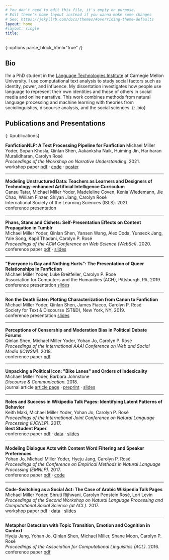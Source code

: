 ```yaml
---
# You don't need to edit this file, it's empty on purpose.
# Edit theme's home layout instead if you wanna make some changes
# See: https://jekyllrb.com/docs/themes/#overriding-theme-defaults
layout: home
#layout: single
title: 
---
```

<!--
I’m a PhD student in the <a href="https://lti.cs.cmu.edu/" target="_blank">Language Technologies Institute</a> at Carnegie Mellon University’s School of Computer Science, advised by <a href="http://www.cs.cmu.edu/~cprose/" target="_blank">Carolyn Penstein Rosé</a>. In the summer of 2019, I was an intern with Yahoo Research/Tumblr, advised by <a href="http://www.cs.columbia.edu/~kapil/">Kapil Thadani</a>.
-->
{::options parse_block_html="true" /}
## Bio
I’m a PhD student in the <a href="https://lti.cs.cmu.edu/" target="_blank">Language Technologies Institute</a> at Carnegie Mellon University.
I use computational text analysis to study social factors such as identity, power, and influence. 
My dissertation investigates how people use language to represent their own identities and those of others in social media and online narrative.
This work combines methods from natural language processing and machine learning with theories from sociolinguistics, discourse analysis, and the social sciences.
{: .bio}

## Publications and Presentations
{: #publications}

<div class="publications">

**FanfictionNLP: A Text Processing Pipeline for Fanfiction**
Michael Miller Yoder, Sopan Khosla, Qinlan Shen, Aakanksha Naik, Huiming Jin, Hariharan Muralidharan, Carolyn Rosé  
*Proceedings of the Workshop on Narrative Understanding*. 2021.  
<span class="badge workshop-paper">workshop paper</span> [pdf](https://www.aclweb.org/anthology/2021.nuse-1.2.pdf) &middot; [code](https://github.com/michaelmilleryoder/fanfiction-nlp) &middot; [poster](files/yoder_khosal_wnu2021_poster.pdf)
<hr>

**Modeling Unstructured Data: Teachers as Learners and Designers of Technology-enhanced Artificial Intelligence Curriculum**  
Cansu Tatar, Michael Miller Yoder, Madeleline Coven, Kenia Wiedemann, Jie Chao, William Finzer, Shiyan Jiang, Carolyn Rosé  
International Society of the Learning Sciences (ISLS). 2021.  
<span class="badge conference-presentation">conference presentation</span>
<hr>

<!--[Phans, Stans and Cishets: Self-Presentation Effects on Content Propagation in Tumblr](https://dl.acm.org/doi/pdf/10.1145/3394231.3397893)  -->
**Phans, Stans and Cishets: Self-Presentation Effects on Content Propagation in Tumblr**  
Michael Miller Yoder, Qinlan Shen, Yansen Wang, Alex Coda, Yunseok Jang, Yale Song, Kapil Thadani, Carolyn P. Rosé  
*Proceedings of the ACM Conference on Web Science (WebSci)*. 2020.  
<span class="badge conference">conference paper</span> [pdf](https://dl.acm.org/doi/pdf/10.1145/3394231.3397893) &middot; [slides](files/yoder_et_al_websci_2020_slides.pdf)
<hr>

<!--["Everyone is Gay and Nothing Hurts": The Presentation of Queer Relationships in Fanfiction](files/yoder_ach2019_slides.pdf)  -->
**"Everyone is Gay and Nothing Hurts": The Presentation of Queer Relationships in Fanfiction**  
Michael Miller Yoder, Luke Breitfeller, Carolyn P. Rosé  
Association for Computers and the Humanities (ACH), Pittsburgh, PA, 2019.  
<span class="badge conference-presentation">conference presentation</span> [slides](files/yoder_ach2019_slides.pdf)
<hr>

<!--[Ron the Death Eater: Plotting Characterization from Canon to Fanfiction](files/yoder_standd2019_slides.pdf)  -->
**Ron the Death Eater: Plotting Characterization from Canon to Fanfiction**  
Michael Miller Yoder, Qinlan Shen, James Fiacco, Carolyn P. Rosé  
Society for Text & Discourse (ST&D), New York, NY, 2019.  
<span class="badge conference-presentation">conference presentation</span> [slides](files/yoder_standd2019_slides.pdf)
<hr>

<!--[Perceptions of Censorship and Moderation Bias in Political Debate Forums](https://aaai.org/ocs/index.php/ICWSM/ICWSM18/paper/view/17809/17026)  -->
**Perceptions of Censorship and Moderation Bias in Political Debate Forums**  
Qinlan Shen, Michael Miller Yoder, Yohan Jo, Carolyn P. Rosé  
*Proceedings of the International AAAI Conference on Web and Social Media (ICWSM)*. 2018.  
<span class="badge conference">conference paper</span> [pdf](https://aaai.org/ocs/index.php/ICWSM/ICWSM18/paper/view/17809/17026)
<hr>

<!--[Unpacking a Political Icon: "Bike Lanes" and Orders of Indexicality](http://journals.sagepub.com/doi/full/10.1177/1750481317745753)  -->
**Unpacking a Political Icon: "Bike Lanes" and Orders of Indexicality**   
Michael Miller Yoder, Barbara Johnstone  
*Discourse & Communication.* 2018.  
<span class="badge journal">journal article</span> [article page](http://journals.sagepub.com/doi/full/10.1177/1750481317745753) &middot; [preprint](files/yoder_johnstone_2018.pdf) &middot; [slides](files/yoder_johnstone_slides_2018.pdf)
<hr>

<!--[Roles and Success in Wikipedia Talk Pages: Identifying Latent Patterns of Behavior](http://www.aclweb.org/anthology/I17-1103)  -->
**Roles and Success in Wikipedia Talk Pages: Identifying Latent Patterns of Behavior**  
Keith Maki, Michael Miller Yoder, Yohan Jo, Carolyn P. Rosé  
*Proceedings of the International Joint Conference on Natural Language Processing (IJCNLP)*. 2017.  
**Best Student Paper.**  
<span class="badge conference">conference paper</span> [pdf](http://www.aclweb.org/anthology/I17-1103) &middot; [data](https://github.com/michaelmilleryoder/wikipedia-talk-scores) &middot; [slides](files/maki_ijcnlp2017_slides.pdf)
<hr>

<!--[Modeling Dialogue Acts with Content Word Filtering and Speaker Preferences](http://www.aclweb.org/anthology/D17-1232)  -->
**Modeling Dialogue Acts with Content Word Filtering and Speaker Preferences**  
Yohan Jo, Michael Miller Yoder, Hyeju Jang, Carolyn P. Rosé  
*Proceedings of the Conference on Empirical Methods in Natural Language Processing (EMNLP)*. 2017.  
<span class="badge conference">conference paper</span> [pdf](http://www.aclweb.org/anthology/D17-1232) &middot; [code](https://github.com/yohanjo/Dialogue-Acts)
<hr>

<!--[Code-Switching as a Social Act: The Case of Arabic Wikipedia Talk Pages](http://aclweb.org/anthology/W17-2911)  -->
**Code-Switching as a Social Act: The Case of Arabic Wikipedia Talk Pages**  
Michael Miller Yoder, Shruti Rijhwani, Carolyn Penstein Rosé, Lori Levin  
*Proceedings of the Second Workshop on Natural Language Processing and Computational Social Science (at ACL)*. 2017.  
<span class="badge workshop-paper">workshop paper</span> [pdf](http://aclweb.org/anthology/W17-2911) &middot; [data](https://github.com/michaelmilleryoder/wikipedia-codeswitching-data) &middot; [slides](files/yoder_rijhwani_rose_levin_2017.pdf)
<hr>

<!--[Metaphor Detection with Topic Transition, Emotion and Cognition in Context](http://www.aclweb.org/anthology/P16-1021)  -->
**Metaphor Detection with Topic Transition, Emotion and Cognition in Context**  
Hyeju Jang, Yohan Jo, Qinlan Shen, Michael Miller, Shane Moon, Carolyn P. Rosé  
*Proceedings of the Association for Computational Linguistics (ACL)*. 2016.  
<span class="badge conference">conference paper</span> [pdf](http://www.aclweb.org/anthology/P16-1021)
</div>
